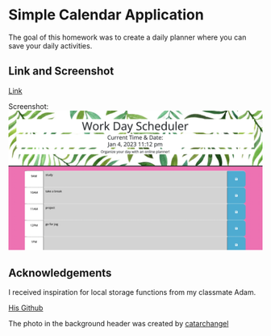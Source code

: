 # Simple Calendar Application

The goal of this homework was to create a daily planner where you can save your daily activities. 

## Link and Screenshot

[Link](https://dltorrise.github.io/Simple-Calendar-App/)

Screenshot:
![An application in which you can add activities to certain time blocks](./assets/images/screenshot.png)

## Acknowledgements

I received inspiration for local storage functions from my classmate Adam. 

[His Github](https://github.com/Variegatedhuman)

The photo in the background header was created by [catarchangel](https://www.123rf.com/profile_catarchangel)
